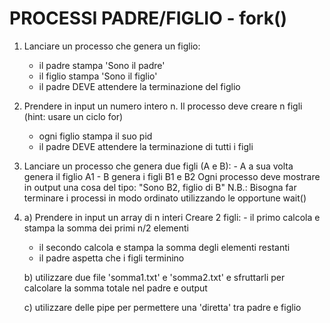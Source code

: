 # PROCESSI PADRE/FIGLIO - fork()

1. Lanciare un processo che genera un figlio:

   - il padre stampa 'Sono il padre'
   - il figlio stampa 'Sono il figlio'
   - il padre DEVE attendere la terminazione del figlio

2. Prendere in input un numero intero n.
   Il processo deve creare n figli (hint: usare un ciclo for)

   - ogni figlio stampa il suo pid
   - il padre DEVE attendere la terminazione di tutti i figli

3. Lanciare un processo che genera due figli (A e B): - A a sua volta genera il figlio A1 - B genera i figli B1 e B2
   Ogni processo deve mostrare in output una cosa del tipo: "Sono B2, figlio di B"
   N.B.: Bisogna far terminare i processi in modo ordinato utilizzando le opportune wait()

4. a) Prendere in input un array di n interi
   Creare 2 figli: - il primo calcola e stampa la somma dei primi n/2 elementi

   - il secondo calcola e stampa la somma degli elementi restanti
   - il padre aspetta che i figli terminino

   b) utilizzare due file 'somma1.txt' e 'somma2.txt' e sfruttarli per calcolare la somma totale nel padre e output

   c) utilizzare delle pipe per permettere una 'diretta' tra padre e figlio
